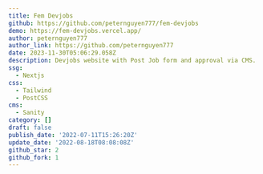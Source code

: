 ```yaml
---
title: Fem Devjobs
github: https://github.com/peternguyen777/fem-devjobs
demo: https://fem-devjobs.vercel.app/
author: peternguyen777
author_link: https://github.com/peternguyen777
date: 2023-11-30T05:06:29.058Z
description: Devjobs website with Post Job form and approval via CMS.
ssg:
  - Nextjs
css:
  - Tailwind
  - PostCSS
cms:
  - Sanity
category: []
draft: false
publish_date: '2022-07-11T15:26:20Z'
update_date: '2022-08-18T08:08:08Z'
github_star: 2
github_fork: 1
---
```

